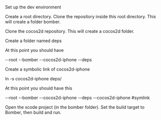 

Set up the dev environment

Create a root directory. Clone the repository inside this root directory. This will create a folder bomber.

Clone the cocos2d repository. This will create a cocos2d folder.

Create a folder named deps

At this point you should have

--root
	--bomber
	--cocos2d-iphone
	--deps

Create a symbolic link of cocos2d-iphone

ln -s cocos2d-iphone deps/

At this point you should have this

--root
	--bomber
	--cocos2d-iphone
	--deps
		--cocos2d-iphone #symlink

Open the xcode project (in the bomber folder). Set the build target to Bomber, then build and run.
